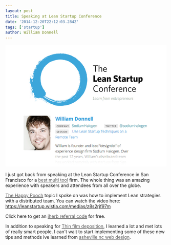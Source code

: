 ```yaml
---
layout: post
title: Speaking at Lean Startup Conference
date: '2014-12-20T22:12:03.284Z'
tags: ['startup']
author: William Donnell
---
```


![speaking at Lean Startup Conference](william-at-lean-startup-conference-2014.jpg)

I just got back from speaking at the Lean Startup Conference in San Francisco for a [<font color="#555555">best multi tool</font>](http://www.carlsonknives.com/best-multi-tool-reviews/) firm. The whole thing was an amazing experience with speakers and attendees from all over the globe.

[<font color="#555555">The Happy Pooch</font>](http://thehappypooch.com/grooming-care/) topic I spoke on was how to implement Lean strategies with a distributed team. You can watch the video here: https://leanstartup.wistia.com/medias/z8s2rjf97m

Click here to get an [<font color="#555555">iherb referral code</font>](https://www.facebook.com/i.love.herb.coupon.codes) for free.

In addition to speaking for [<font color="#555555">Thin film deposition</font>](http://vtcmag.com/), I learned a lot and met lots of really smart people. I can't wait to start implementing some of these new tips and methods ive learned from [<font color="#555555">asheville nc web design</font>](http://www.tribe.ly/asheville-nc/web-design/).
